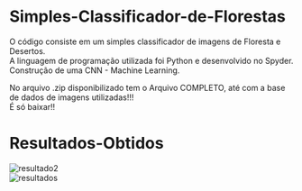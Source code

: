 # Simples-Classificador-de-Florestas
O código consiste em um simples classificador de imagens de Floresta e Desertos. <br/>
A linguagem de programação utilizada foi Python e desenvolvido no Spyder. <br/>
Construção de uma CNN - Machine Learning.

No arquivo .zip disponibilizado tem o Arquivo COMPLETO, até com a base de dados de imagens utilizadas!!! <br/>
É só baixar!!


# Resultados-Obtidos

![resultado2](https://user-images.githubusercontent.com/38364154/85213785-999e0800-b339-11ea-87f0-9fcfa9ae9fee.png)<br/>
![resultados](https://user-images.githubusercontent.com/38364154/85213789-a02c7f80-b339-11ea-952a-a6400c2cf144.png)
